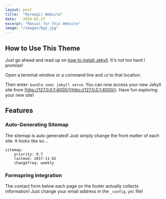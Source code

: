 ```yaml
---
layout: post
title:  "Myrmagir Website"
date:   2019-02-27
excerpt: "Manual for this Website"
image: "/images/bg2.jpg"
---
```


## How to Use This Theme
Just go ahead and read up on [how to install Jekyll](https://jekyllrb.com/). It's not too hard I promise!

Open a terminal window or a command line and ```cd``` to that location.

Then enter: ```bundle exec jekyll serve```. You can now access your new Jekyll site from [http://127.0.0.1:4000/](http://127.0.0.1:4000/). Have fun exploring your new site!

## Features
### Auto-Generating Sitemap
The sitemap is auto generated! Just simply change the front matter of each site. It looks like so...
```
sitemap:
    priority: 0.7
    lastmod: 2017-11-02
    changefreq: weekly
```
### Formspring integration
The contact form below each page on the footer actually collects information! Just change your email address in the ```_config.yml``` file!
